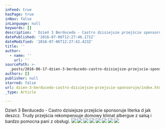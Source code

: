 ```yaml
---
inFeed: true
hasPage: true
inNav: false
inLanguage: null
keywords: []
description: ' Dzień 3 Berducedo - Castro dzisiejsze przejście sponsoruje literka d jak deszcz. Trudy przejścia rekompensuje domowy klimat albergue z salsą i bardzo pomocna pani z obsługi.'
datePublished: '2016-07-06T12:27:46.171Z'
dateModified: '2016-07-06T12:27:42.423Z'
title: ''
author:
  - name: ''
    url: ''
sourcePath: >-
  _posts/2016-06-17-dzien-3-berducedo-castro-dzisiejsze-przejscie-sponsoruje-l.md
authors: []
publisher: null
starred: false
url: dzien-3-berducedo-castro-dzisiejsze-przejscie-sponsoruje/index.html
_type: Article

---
```

Dzień 3 Berducedo - Castro dzisiejsze przejście sponsoruje literka d jak deszcz. Trudy przejścia rekompensuje domowy klimat albergue z salsą i bardzo pomocna pani z obsługi.
![](https://the-grid-user-content.s3-us-west-2.amazonaws.com/b5d6c974-29f9-442a-ac8d-98fea421b7ae.jpg)
![](https://the-grid-user-content.s3-us-west-2.amazonaws.com/b070f46d-148d-4955-b961-79c5948c85cb.jpg)
![](https://the-grid-user-content.s3-us-west-2.amazonaws.com/a8eb8dd2-4868-4e04-b44e-b486b1576595.jpg)
![](https://the-grid-user-content.s3-us-west-2.amazonaws.com/ae010f9a-fc15-4fec-a55e-243a7066b70a.jpg)
![](https://the-grid-user-content.s3-us-west-2.amazonaws.com/261f2084-b5d0-465a-9946-3be36423b9a8.jpg)
![](https://the-grid-user-content.s3-us-west-2.amazonaws.com/c3f21f0f-2f46-41b5-9699-4d9c4a3a11ba.jpg)
![](https://the-grid-user-content.s3-us-west-2.amazonaws.com/731fdb87-f811-41f6-a69b-729ececcd280.jpg)
![](https://the-grid-user-content.s3-us-west-2.amazonaws.com/d379a86f-499a-4da1-a6a5-d117545f1678.jpg)